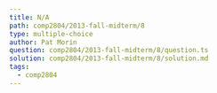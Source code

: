 ```yaml
---
title: N/A
path: comp2804/2013-fall-midterm/8
type: multiple-choice
author: Pat Morin
question: comp2804/2013-fall-midterm/8/question.ts
solution: comp2804/2013-fall-midterm/8/solution.md
tags:
  - comp2804
---
```

